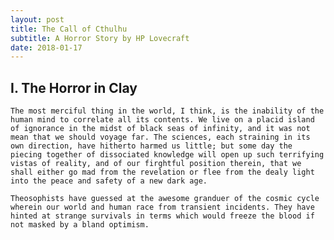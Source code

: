 ```yaml
---
layout: post
title: The Call of Cthulhu
subtitle: A Horror Story by HP Lovecraft
date: 2018-01-17
---
```


## I. The Horror in Clay  
	The most merciful thing in the world, I think, is the inability of the human mind to correlate all its contents. We live on a placid island of ignorance in the midst of black seas of infinity, and it was not mean that we should voyage far. The sciences, each straining in its own direction, have hitherto harmed us little; but some day the piecing together of dissociated knowledge will open up such terrifying vistas of reality, and of our firghtful position therein, that we shall either go mad from the revelation or flee from the dealy light into the peace and safety of a new dark age.

	Theosophists have guessed at the awesome granduer of the cosmic cycle wherein our world and human race from transient incidents. They have hinted at strange survivals in terms which would freeze the blood if not masked by a bland optimism.
